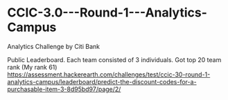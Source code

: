 # CCIC-3.0---Round-1---Analytics-Campus
Analytics Challenge by Citi Bank

Public Leaderboard. Each team consisted of 3 individuals. Got top 20 team rank (My rank 61)
https://assessment.hackerearth.com/challenges/test/ccic-30-round-1-analytics-campus/leaderboard/predict-the-discount-codes-for-a-purchasable-item-3-8d95bd97/page/2/
